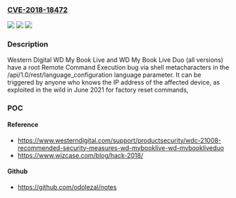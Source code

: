### [CVE-2018-18472](https://cve.mitre.org/cgi-bin/cvename.cgi?name=CVE-2018-18472)
![](https://img.shields.io/static/v1?label=Product&message=n%2Fa&color=blue)
![](https://img.shields.io/static/v1?label=Version&message=n%2Fa%20&color=brightgreen)
![](https://img.shields.io/static/v1?label=Vulnerability&message=n%2Fa&color=brightgreen)

### Description

Western Digital WD My Book Live and WD My Book Live Duo (all versions) have a root Remote Command Execution bug via shell metacharacters in the /api/1.0/rest/language_configuration language parameter. It can be triggered by anyone who knows the IP address of the affected device, as exploited in the wild in June 2021 for factory reset commands,

### POC

#### Reference
- https://www.westerndigital.com/support/productsecurity/wdc-21008-recommended-security-measures-wd-mybooklive-wd-mybookliveduo
- https://www.wizcase.com/blog/hack-2018/

#### Github
- https://github.com/odolezal/notes

